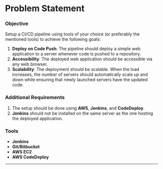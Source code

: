 # Problem Statement

### Objective
Setup a CI/CD pipeline using tools of your choice (or preferably the mentioned tools) to achieve the following goals:
1. **Deploy on Code Push**: The pipeline should deploy a simple web application to a server whenever code is pushed to a repository.
2. **Accessibility**: The deployed web application should be accessible via any web browser.
3. **Scalability**: The deployment should be scalable. When the load increases, the number of servers should automatically scale up and down while ensuring that newly launched servers have the updated code.

### Additional Requirements
1. The setup should be done using **AWS**, **Jenkins**, and **CodeDeploy**.
2. **Jenkins** should not be installed on the same server as the one hosting the deployed application.

### Tools
- **Jenkins**
- **Git/Bitbucket**
- **AWS EC2**
- **AWS CodeDeploy**
---
